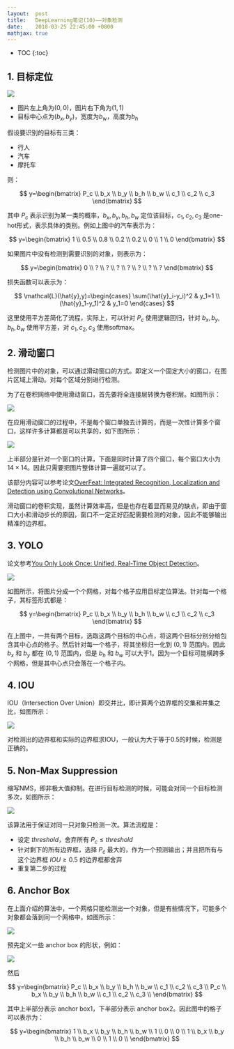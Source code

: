 ```yaml
---
layout:  post
title:   DeepLearning笔记(10)——对象检测
date:    2018-03-25 22:45:00 +0800
mathjax: true
---
```


* TOC
{:toc}

## 1. 目标定位

![]({{site.baseurl}}/assets/img/2018/03/25/10-1.jpg)

- 图片左上角为$(0,0)$，图片右下角为$(1,1)$
- 目标中心点为$(b_x,b_y)$，宽度为$b_w$，高度为$b_h$

假设要识别的目标有三类：

- 行人
- 汽车
- 摩托车

则：

$$
y=\begin{bmatrix}
P_c \\
b_x \\
b_y \\
b_h \\
b_w \\
c_1 \\
c_2 \\
c_3
\end{bmatrix}
$$

其中 $P_c$ 表示识别为某一类的概率，$b_x,b_y,b_h,b_w$ 定位该目标，$c_1,c_2,c_3$ 是one-hot形式，表示具体的类别。例如上图中的汽车表示为：

$$
y=\begin{bmatrix}
1 \\
0.5 \\
0.8 \\
0.2 \\
0.2 \\
0 \\
1 \\
0
\end{bmatrix}
$$

如果图片中没有检测到需要识别的对象，则表示为：

$$
y=\begin{bmatrix}
0 \\
? \\
? \\
? \\
? \\
? \\
? \\
?
\end{bmatrix}
$$

损失函数可以表示为：

$$
\mathcal{L}(\hat{y},y)=\begin{cases}
\sum(\hat{y}_i-y_i)^2 & y_1=1 \\
(\hat{y}_1-y_1)^2 & y_1=0
\end{cases}
$$

这里使用平方差简化了流程，实际上，可以针对 $P_c$ 使用逻辑回归，针对 $b_x,b_y,b_h,b_w$ 使用平方差，对 $c_1,c_2,c_3$ 使用softmax。

## 2. 滑动窗口

检测图片中的对象，可以通过滑动窗口的方式。即定义一个固定大小的窗口，在图片区域上滑动。对每个区域分别进行检测。

为了在卷积网络中使用滑动窗口，首先要将全连接层转换为卷积层。如图所示：

![]({{site.baseurl}}/assets/img/2018/03/25/10-2.png)

在应用滑动窗口的过程中，不是每个窗口单独去计算的，而是一次性计算多个窗口，这样许多计算都是可以共享的，如下图所示：

![]({{site.baseurl}}/assets/img/2018/03/25/10-3.svg)

上半部分是针对一个窗口的计算，下面是同时计算了四个窗口，每个窗口大小为 $14\times14$。因此只需要把图片整体计算一遍就可以了。

该部分内容可以参考论文[OverFeat: Integrated Recognition, Localization and Detection using Convolutional Networks](https://arxiv.org/abs/1312.6229)。

滑动窗口的卷积实现，虽然计算效率高，但是也存在着显而易见的缺点，即由于窗口大小和滑动步长的原因，窗口不一定正好匹配需要检测的对象，因此不能够输出精准的边界框。

## 3. YOLO

论文参考[You Only Look Once: Unified, Real-Time Object Detection](https://arxiv.org/abs/1506.02640)。

![]({{site.baseurl}}/assets/img/2018/03/25/10-4.png)

如图所示，将图片分成一个个网格，对每个格子应用目标定位算法。针对每一个格子，其标签形式都是：

$$
y=\begin{bmatrix}
P_c \\
b_x \\
b_y \\
b_h \\
b_w \\
c_1 \\
c_2 \\
c_3
\end{bmatrix}
$$

在上图中，一共有两个目标，选取这两个目标的中心点，将这两个目标分别分给包含其中心点的格子。然后针对每一个格子，将其坐标归一化到 $(0,1)$ 范围内。因此 $b_x$ 和 $b_y$ 都在 $(0,1)$ 范围内，但是 $b_h$ 和 $b_w$ 可以大于1。因为一个目标可能横跨多个网格，但是其中心点只会落在一个格子内。

## 4. IOU

IOU（Intersection Over Union）即交并比，即计算两个边界框的交集和并集之比，如图所示：

![]({{site.baseurl}}/assets/img/2018/03/25/10-5.svg)

对检测出的边界框和实际的边界框求IOU，一般认为大于等于0.5的时候，检测是正确的。

## 5. Non-Max Suppression

缩写NMS，即非极大值抑制。在进行目标检测的时候，可能会对同一个目标检测多次，如图所示：

![]({{site.baseurl}}/assets/img/2018/03/25/10-6.png)

该算法用于保证对同一只对象只检测一次。算法流程是：

- 设定 $threshold$，舍弃所有 $P_c\leq threshold$
- 针对剩下的所有边界框，选择 $P_c$ 最大的，作为一个预测输出；并且把所有与这个边界框 $IOU\geq0.5$ 的边界框都舍弃
- 重复第二步的过程

## 6. Anchor Box

在上面介绍的算法中，一个网格只能检测出一个对象，但是有些情况下，可能多个对象都会落到同一个网格中，如图所示：

![]({{site.baseurl}}/assets/img/2018/03/25/10-7.png)

预先定义一些 anchor box 的形状，例如：

![]({{site.baseurl}}/assets/img/2018/03/25/10-8.png)

然后

$$
y=\begin{bmatrix}
P_c \\
b_x \\
b_y \\
b_h \\
b_w \\
c_1 \\
c_2 \\
c_3 \\
P_c \\
b_x \\
b_y \\
b_h \\
b_w \\
c_1 \\
c_2 \\
c_3 \\
\end{bmatrix}
$$

其中上半部分表示 anchor box1，下半部分表示 anchor box2。因此图中的格子可以表示为：

$$
y=\begin{bmatrix}
1 \\
b_x \\
b_y \\
b_h \\
b_w \\
1 \\
0 \\
0 \\
1 \\
b_x \\
b_y \\
b_h \\
b_w \\
0 \\
1 \\
0 \\
\end{bmatrix}
$$